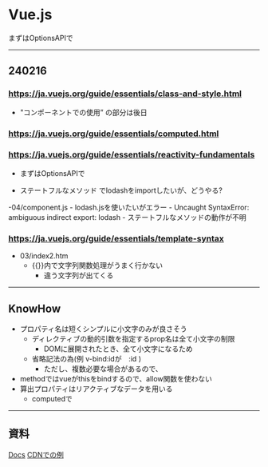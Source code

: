 # Vue.js

まずはOptionsAPIで

--------------------------------------------------------------------------------
## 240216

### https://ja.vuejs.org/guide/essentials/class-and-style.html

- "コンポーネントでの使用” の部分は後日




### https://ja.vuejs.org/guide/essentials/computed.html

### https://ja.vuejs.org/guide/essentials/reactivity-fundamentals

- まずはOptionsAPIで

- ステートフルなメソッド でlodashをimportしたいが、どうやる?

-04/component.js
    - lodash.jsを使いたいがエラー
        - Uncaught SyntaxError: ambiguous indirect export: lodash
    - ステートフルなメソッドの動作が不明
    
### https://ja.vuejs.org/guide/essentials/template-syntax

- 03/index2.htm
    - {{}}内で文字列関数処理がうまく行かない
        - 違う文字列が出てくる

--------------------------------------------------------------------------------
## KnowHow

- プロパティ名は短くシンプルに小文字のみが良さそう
    - ディレクティブの動的引数を指定するprop名は全て小文字の制限
        - DOMに展開されたとき、全て小文字になるため
    - 省略記法の為(例 v-bind:idが　:id )
        - ただし、複数必要な場合があるので、
- methodではvueがthisをbindするので、allow関数を使わない
- 算出プロパティはリアクティブなデータを用いる
    - computedで

--------------------------------------------------------------------------------
## 資料

[Docs](https://ja.vuejs.org/guide/introduction)
[CDNでの例](https://qiita.com/aster-mnch/items/3e2cf8b77fe4eb9936e4)

